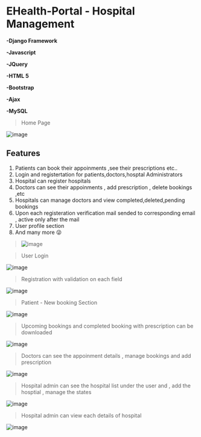 # EHealth-Portal - Hospital Management
  **-Django Framework**
  
  **-Javascript**
  
  **-JQuery**
  
  **-HTML 5**
  
  **-Bootstrap**
  
  **-Ajax**
  
  **-MySQL**
  

>Home Page

![image](https://user-images.githubusercontent.com/73699937/197556505-b8db41cf-76ed-4326-950d-d4639f475063.png)

## Features
1. Patients can book their appoinments ,see their prescriptions etc..
2. Login and registertation for patients,doctors,hosptal Administrators
3. Hospital can register hospitals
4. Doctors can see their appoinments , add prescription , delete bookings ,etc
5. Hospitals can manage doctors and view completed,deleted,pending bookings
6. Upon each registeration verification mail sended to corresponding email , active only after the mail
7. User profile section
8. And many more :stuck_out_tongue_winking_eye:


>![image](https://user-images.githubusercontent.com/73699937/197556610-d855a888-21ef-48ee-833f-8db1e49fcb55.png)

>User Login 

![image](https://user-images.githubusercontent.com/73699937/197561247-b8575648-b84e-4770-80a8-f8e0ac042910.png)

>Registration with validation on each field

![image](https://user-images.githubusercontent.com/73699937/197561398-dba8e478-06e8-4b14-8421-70f796a735fb.png)

>Patient - New booking Section

![image](https://user-images.githubusercontent.com/73699937/197562307-ecb40fb9-8feb-41d5-a68e-fccc558decfc.png)

>Upcoming bookings and completed booking with prescription can be downloaded

![image](https://user-images.githubusercontent.com/73699937/197562512-19755301-03da-4aee-b8b2-0090d197ea6e.png)

>Doctors can see the appoinment details , manage bookings and add prescription

![image](https://user-images.githubusercontent.com/73699937/197562746-4ee2c163-b7ae-4957-909d-065000208730.png)

>Hospital admin can see the hospital list under the user and , add the hosptial , manage the states

![image](https://user-images.githubusercontent.com/73699937/197563068-10c73402-c69d-4902-be3c-fb3410f38ce7.png)

>Hospital admin can view each details of hospital

![image](https://user-images.githubusercontent.com/73699937/197563806-178f2cf2-09f2-49b8-8ccc-0ad1877eec75.png)


